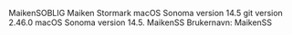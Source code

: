 MaikenSOBLIG 
Maiken Stormark 
macOS Sonoma version 14.5
git version 2.46.0
macOS Sonoma version 14.5.
MaikenSS
Brukernavn: MaikenSS
